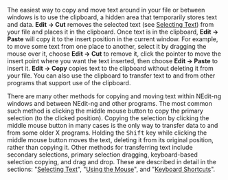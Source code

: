 
The easiest way to copy and move text around in your file or between
windows is to use the clipboard, a hidden area that temporarily
stores text and data. **Edit &rarr; Cut** removes the selected text (see
[Selecting Text](02.md)) from your file and places it in the
clipboard. Once text is in the clipboard, **Edit &rarr; Paste** will copy it
to the insert position in the current window. For example, to move some
text from one place to another, select it by dragging the mouse over it,
choose **Edit &rarr; Cut** to remove it, click the pointer to move the insert point
where you want the text inserted, then choose **Edit &rarr; Paste** to insert it. **Edit &rarr; Copy**
copies text to the clipboard without deleting it from your file. You can
also use the clipboard to transfer text to and from other programs
that support use of the clipboard.

There are many other methods for copying and moving text within NEdit-ng windows and between NEdit-ng and other programs. 
The most common such method is clicking the middle mouse button to copy the primary selection (to the clicked position). 
Copying the selection by clicking the middle mouse button in many cases is the only way to transfer data to and from some older X programs. 
Holding the <kbd>Shift</kbd> key while clicking the middle mouse button moves the text, deleting it from its original position, rather than copying it. 
Other methods for transferring text include secondary selections, primary selection dragging, keyboard-based selection copying, and drag and drop. 
These are described in detail in the sections: "[Selecting Text](02.md)", "[Using the Mouse](05.md)", and "[Keyboard Shortcuts](06.md)".
